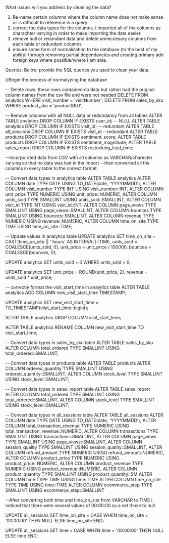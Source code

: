 What issues will you address by cleaning the data?

1) Re-name certain columns where the column name does not make sense or is difficult to reference in a query
2) correct the data types for the columns. I imported all of the columns as charachter varying in order to make importing the data easier.
3) remove null or redundant data and delete unneccesary columns from each table or redundant columns
4) ensure some form of normalization to the database (to the best of my ability) through removing partial dependancies and creating primary adn foreign keys where possible/where I am able.

Queries:
Below, provide the SQL queries you used to clean your data.

//Begin the process of normalyzing the database

-- Delete rows: these rows contained no data but rather had the original column names from the csv file and were not needed
DELETE FROM analytics WHERE visit_number = 'visitNumber';
DELETE FROM sales_by_sku WHERE product_sku = 'productSKU';

-- Remove columns with all NULL data or redundancy from all tables
ALTER TABLE analytics DROP COLUMN IF EXISTS user_id; -- NULL
ALTER TABLE analytics DROP COLUMN IF EXISTS visit_id; -- redundant
ALTER TABLE all_sessions DROP COLUMN IF EXISTS visit_id --redundant
ALTER TABLE products DROP COLUMN IF EXISTS sentiment_score;
ALTER TABLE products DROP COLUMN IF EXISTS sentiment_magnitude;
ALTER TABLE sales_report DROP COLUMN IF EXISTS restocking_lead_time;

--Incorporated data from CSV with all columns as VARCHAR/charecter varying so that no data was lost in the import
--then converted all the columns in every table to the correct format

-- Convert data types in analytics table
ALTER TABLE analytics
    ALTER COLUMN date TYPE DATE USING TO_DATE(date, 'YYYYMMDD'),
    ALTER COLUMN visit_number TYPE INT USING visit_number::INT,
    ALTER COLUMN unit_price TYPE NUMERIC USING unit_price::NUMERIC,
    ALTER COLUMN units_sold TYPE SMALLINT USING units_sold::SMALLINT,
    ALTER COLUMN visit_id TYPE INT USING visit_id::INT,
    ALTER COLUMN page_views TYPE SMALLINT USING page_views::SMALLINT,
    ALTER COLUMN bounces TYPE SMALLINT USING bounces::SMALLINT,
    ALTER COLUMN revenue TYPE NUMERIC USING revenue::NUMERIC,
    ALTER COLUMN time_on_site TYPE TIME USING time_on_site::TIME;

-- Update values in analytics table
UPDATE analytics
SET time_on_site = CAST(time_on_site || ' hours' AS INTERVAL)::TIME,
    units_sold = COALESCE(units_sold, 0),
    unit_price = unit_price / 100000,
    bounces = COALESCE(bounces, 0);

UPDATE analytics
SET units_sold = 0
WHERE units_sold < 0;

UPDATE analytics
SET unit_price = ROUND(unit_price, 2),
    revenue = units_sold * unit_price;

-- correctly format the visit_start_time in analytics table
ALTER TABLE analytics ADD COLUMN new_visit_start_time TIMESTAMP;

UPDATE analytics
SET new_visit_start_time = TO_TIMESTAMP(visit_start_time::bigint);

ALTER TABLE analytics DROP COLUMN visit_start_time;

ALTER TABLE analytics RENAME COLUMN new_visit_start_time TO visit_start_time;

-- Convert data types in sales_by_sku table
ALTER TABLE sales_by_sku ALTER COLUMN total_ordered TYPE SMALLINT USING total_ordered::SMALLINT;

-- Convert data types in products table
ALTER TABLE products
    ALTER COLUMN ordered_quantity TYPE SMALLINT USING ordered_quantity::SMALLINT,
    ALTER COLUMN stock_level TYPE SMALLINT USING stock_level::SMALLINT;

-- Convert data types in sales_report table
ALTER TABLE sales_report
    ALTER COLUMN total_ordered TYPE SMALLINT USING total_ordered::SMALLINT,
    ALTER COLUMN stock_level TYPE SMALLINT USING stock_level::SMALLINT;

-- Convert data types in all_sessions table
ALTER TABLE all_sessions
    ALTER COLUMN date TYPE DATE USING TO_DATE(date, 'YYYYMMDD'),
    ALTER COLUMN total_transaction_revenue TYPE NUMERIC USING total_transaction_revenue::NUMERIC,
    ALTER COLUMN transactions TYPE SMALLINT USING transactions::SMALLINT,
    ALTER COLUMN page_views TYPE SMALLINT USING page_views::SMALLINT,
    ALTER COLUMN session_quality TYPE SMALLINT USING session_quality::SMALLINT,
    ALTER COLUMN refund_amount TYPE NUMERIC USING refund_amount::NUMERIC,
    ALTER COLUMN product_price TYPE NUMERIC USING product_price::NUMERIC,
    ALTER COLUMN product_revenue TYPE NUMERIC USING product_revenue::NUMERIC,
    ALTER COLUMN product_quantity TYPE SMALLINT USING product_quantity::SM
    ALTER COLUMN time TYPE TIME USING time::TIME
    ALTER COLUMN time_on_site TYPE TIME USING time::TIME
    ALTER COLUMN ecommerce_step TYPE SMALLINT USING ecommerce_step::SMALLINT

 --After converting both time and time_on_site from VARCHAR to TIME i noticed that there were several values of 00:00:00 so a set those to null

UPDATE all_sessions
SET time_on_site =
    CASE
		WHEN time_on_site = '00:00:00' THEN NULL
		ELSE time_on_site
	END;

 UPDATE all_sessions
SET time =
    CASE
		WHEN time = '00:00:00' THEN NULL
		ELSE time
	END;
